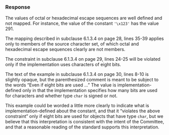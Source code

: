 ### Response

The values of octal or hexadecimal escape sequences are well defined and not
mapped. For instance, the value of the constant `'\x123'` has the value 291\.

The mapping described in subclause 6.1.3.4 on page 28, lines 35-39 applies only
to members of the source character set, of which octal and hexadecimal escape
sequences clearly are not members.

The constraint in subclause 6.1.3.4 on page 29, lines 24-25 will be violated
only if the implementation uses characters of eight bits.

The text of the example in subclause 6.1.3.4 on page 30, lines 8-10 is slightly
opaque, but the parenthesized comment is meant to be subject to the words “Even
if eight bits are used ...” The value is implementation-defined only in that the
implementation specifies how many bits are used for characters and whether type
`char` is signed or not.

This example could be worded a little more clearly to indicate what is
implementation-defined about the constant, and that it “violates the above
constraint” only if eight bits are used for objects that have type `char`, but
we believe that this interpretation is consistent with the intent of the
Committee, and that a reasonable reading of the standard supports this
interpretation.
